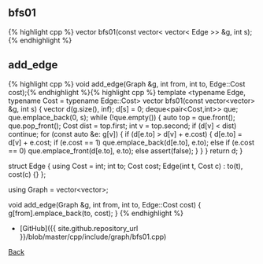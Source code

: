 ## bfs01

{% highlight cpp %}
vector<Cost> bfs01(const vector< vector< Edge >> &g, int s);{% endhighlight %}

## add_edge

{% highlight cpp %}
void add_edge(Graph &g, int from, int to, Edge::Cost cost);{% endhighlight %}{% highlight cpp %}
template <typename Edge, typename Cost = typename Edge::Cost>
vector<Cost> bfs01(const vector<vector<Edge>> &g, int s) {
  vector<Cost> d(g.size(), inf<Cost>);
  d[s] = 0;
  deque<pair<Cost,int>> que;
  que.emplace_back(0, s);
  while (!que.empty()) {
    auto top = que.front();
    que.pop_front();
    Cost dist = top.first; int v = top.second;
    if (d[v] < dist) continue;
    for (const auto &e: g[v]) {
      if (d[e.to] > d[v] + e.cost) {
        d[e.to] = d[v] + e.cost;
        if (e.cost == 1) que.emplace_back(d[e.to], e.to);
        else if (e.cost == 0) que.emplace_front(d[e.to], e.to);
        else assert(false);
      }
    }
  }
  return d;
}

struct Edge {
  using Cost = int;
  int to;
  Cost cost;
  Edge(int t, Cost c) : to(t), cost(c) {}
};

using Graph = vector<vector<Edge>>;

void add_edge(Graph &g, int from, int to, Edge::Cost cost) {
  g[from].emplace_back(to, cost);
}
{% endhighlight %}

- [GitHub]({{ site.github.repository_url }}/blob/master/cpp/include/graph/bfs01.cpp)

[Back](../..)
